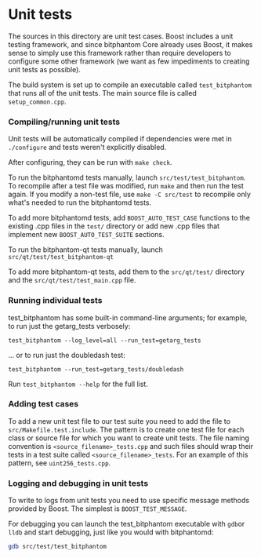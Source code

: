 # Unit tests

The sources in this directory are unit test cases. Boost includes a
unit testing framework, and since bitphantom Core already uses Boost, it makes
sense to simply use this framework rather than require developers to
configure some other framework (we want as few impediments to creating
unit tests as possible).

The build system is set up to compile an executable called `test_bitphantom`
that runs all of the unit tests. The main source file is called
`setup_common.cpp`.

### Compiling/running unit tests

Unit tests will be automatically compiled if dependencies were met in `./configure`
and tests weren't explicitly disabled.

After configuring, they can be run with `make check`.

To run the bitphantomd tests manually, launch `src/test/test_bitphantom`. To recompile
after a test file was modified, run `make` and then run the test again. If you
modify a non-test file, use `make -C src/test` to recompile only what's needed
to run the bitphantomd tests.

To add more bitphantomd tests, add `BOOST_AUTO_TEST_CASE` functions to the existing
.cpp files in the `test/` directory or add new .cpp files that
implement new `BOOST_AUTO_TEST_SUITE` sections.

To run the bitphantom-qt tests manually, launch `src/qt/test/test_bitphantom-qt`

To add more bitphantom-qt tests, add them to the `src/qt/test/` directory and
the `src/qt/test/test_main.cpp` file.

### Running individual tests

test_bitphantom has some built-in command-line arguments; for
example, to run just the getarg_tests verbosely:

    test_bitphantom --log_level=all --run_test=getarg_tests

... or to run just the doubledash test:

    test_bitphantom --run_test=getarg_tests/doubledash

Run `test_bitphantom --help` for the full list.

### Adding test cases

To add a new unit test file to our test suite you need
to add the file to `src/Makefile.test.include`. The pattern is to create
one test file for each class or source file for which you want to create
unit tests. The file naming convention is `<source_filename>_tests.cpp`
and such files should wrap their tests in a test suite
called `<source_filename>_tests`. For an example of this pattern,
see `uint256_tests.cpp`.

### Logging and debugging in unit tests

To write to logs from unit tests you need to use specific message methods
provided by Boost. The simplest is `BOOST_TEST_MESSAGE`.

For debugging you can launch the test_bitphantom executable with `gdb`or `lldb` and
start debugging, just like you would with bitphantomd:

```bash
gdb src/test/test_bitphantom
```
